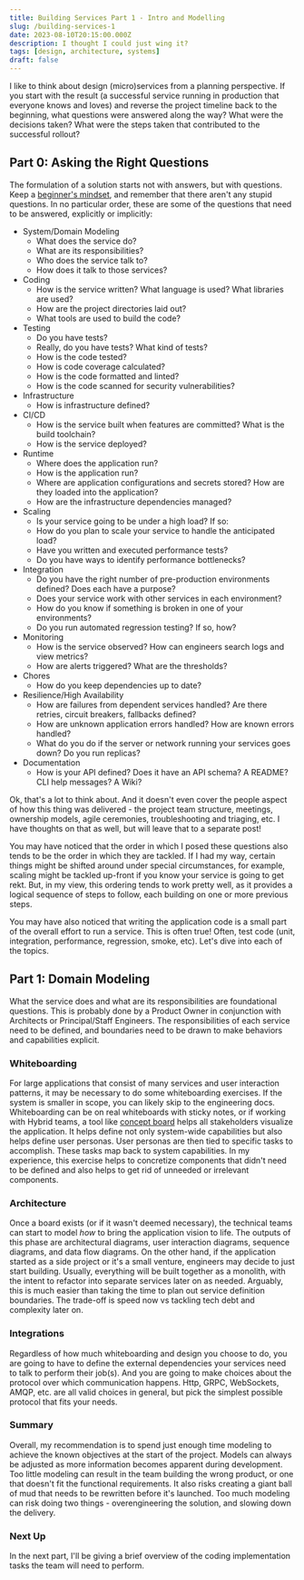 ```yaml
---
title: Building Services Part 1 - Intro and Modelling
slug: /building-services-1
date: 2023-08-10T20:15:00.000Z
description: I thought I could just wing it?
tags: [design, architecture, systems]
draft: false
---
```


I like to think about design (micro)services from a planning perspective. 
If you start with the result (a successful service running in production that everyone
knows and loves) and reverse the project timeline back to the beginning, what 
questions were answered along the way? What were the decisions taken? What were the steps 
taken that contributed to the successful rollout? 


## Part 0: Asking the Right Questions

The formulation of a solution starts not with answers, but with questions. Keep a [beginner's mindset](https://en.wikipedia.org/wiki/Shoshin), and remember
that there aren't any stupid questions. In no particular order, these are some of the questions that need to be answered, explicitly or implicitly:

* System/Domain Modeling    
    * What does the service do?
    * What are its responsibilities?
    * Who does the service talk to?
    * How does it talk to those services?
* Coding
    * How is the service written? What language is used? What libraries are used?
    * How are the project directories laid out?
    * What tools are used to build the code?
* Testing
    * Do you have tests?
    * Really, do you have tests? What kind of tests?
    * How is the code tested?
    * How is code coverage calculated?
    * How is the code formatted and linted?
    * How is the code scanned for security vulnerabilities?
* Infrastructure
    * How is infrastructure defined?
* CI/CD
    * How is the service built when features are committed? What is the build toolchain?
    * How is the service deployed?
* Runtime
    * Where does the application run? 
    * How is the application run?
    * Where are application configurations and secrets stored? How are they loaded into the application?
    * How are the infrastructure dependencies managed? 
* Scaling
    * Is your service going to be under a high load? If so:
    * How do you plan to scale your service to handle the anticipated load?
    * Have you written and executed performance tests?
    * Do you have ways to identify performance bottlenecks?
* Integration
    * Do you have the right number of pre-production environments defined? Does each have a purpose?
    * Does your service work with other services in each environment?
    * How do you know if something is broken in one of your environments? 
    * Do you run automated regression testing? If so, how?
* Monitoring
    * How is the service observed? How can engineers search logs and view metrics?
    * How are alerts triggered? What are the thresholds?
* Chores
    * How do you keep dependencies up to date?
* Resilience/High Availability
    * How are failures from dependent services handled? Are there retries, circuit breakers, fallbacks defined?
    * How are unknown application errors handled? How are known errors handled?   
    * What do you do if the server or network running your services goes down? Do you run replicas? 
* Documentation
    * How is your API defined? Does it have an API schema? A README? CLI help messages? A Wiki?

Ok, that's a lot to think about. And it doesn't even cover the people aspect of how this thing was delivered - 
the project team structure, meetings, ownership models, agile ceremonies, troubleshooting and triaging, etc. I have thoughts on that as well, 
but will leave that to a separate post!

You may have noticed that the order in which I posed these questions also tends to be the order in 
which they are tackled. If I had my way, certain things might be shifted around under special circumstances, for example,
scaling might be tackled up-front if you know your service is going to get rekt. But, in my view, this ordering tends to work
pretty well, as it provides a logical sequence of steps to follow, each building on one or more previous steps.

You may have also noticed that writing the application code is a small part of the overall effort to run a service. 
This is often true! Often, test code (unit, integration, performance, regression, smoke, etc).
Let's dive into each of the topics.

## Part 1: Domain Modeling

What the service does and what are its responsibilities are foundational questions. This is probably done by a Product Owner 
in conjunction with Architects or Principal/Staff Engineers. The responsibilities of each service need to be defined, 
and boundaries need to be drawn to make behaviors and capabilities explicit. 

### Whiteboarding

For large applications that consist of many services and user interaction patterns, it may be necessary to do some whiteboarding exercises.
If the system is smaller in scope, you can likely skip to the engineering docs.
Whiteboarding can be on real whiteboards with sticky notes, or if working with Hybrid teams, a tool like
[concept board](https://conceptboard.com/) helps all stakeholders visualize the application.
It helps define not only system-wide capabilities but also helps define user personas. User personas are then tied to specific
tasks to accomplish. These tasks map back to system capabilities. In my experience, this exercise helps to concretize components
that didn't need to be defined and also helps to get rid of unneeded or irrelevant components.

### Architecture

Once a board exists (or if it wasn't deemed necessary), the technical teams can start to model *how* to bring the application vision to life. 
The outputs of this phase are architectural diagrams, user interaction diagrams, sequence diagrams, 
and data flow diagrams. On the other hand, if the application started as a side project or it's a small venture, engineers 
may decide to just start building. Usually, everything will be built together as a monolith, with the intent to refactor 
into separate services later on as needed. Arguably, this is much easier than taking the time to plan out service 
definition boundaries. The trade-off is speed now vs tackling tech debt and complexity later on.

### Integrations

Regardless of how much whiteboarding and design you choose to do, you are going to have to define 
the external dependencies your services need to talk to perform their job(s). 
And you are going to make choices about the protocol over which communication happens. Http, GRPC, WebSockets, AMQP,
etc. are all valid choices in general, but pick the simplest possible protocol that fits your needs.

### Summary

Overall, my recommendation is to spend just enough time modeling to achieve the known objectives at the start of the project.
Models can always be adjusted as more information becomes apparent during development. Too little modeling can result in 
the team building the wrong product, or one that doesn't fit the functional requirements. It also risks creating 
a giant ball of mud that needs to be rewritten before it's launched. Too much modeling can risk
doing two things - overengineering the solution, and slowing down the delivery.

### Next Up

In the next part, I'll be giving a brief overview of the coding implementation tasks the team will need to perform.

